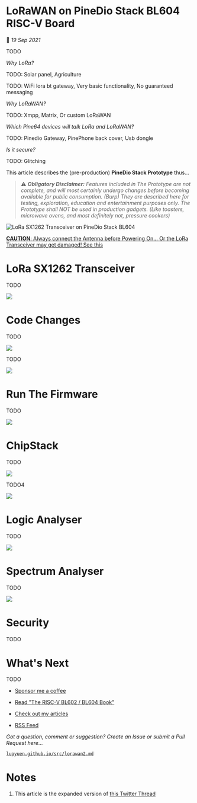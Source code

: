 # LoRaWAN on PineDio Stack BL604 RISC-V Board

📝 _19 Sep 2021_

TODO

_Why LoRa?_

TODO: Solar panel, Agriculture

TODO: WiFi lora bt gateway, Very basic functionality, No guaranteed messaging

_Why LoRaWAN?_

TODO: Xmpp, Matrix, Or custom LoRaWAN

_Which Pine64 devices will talk LoRa and LoRaWAN?_

TODO: Pinedio Gateway, PinePhone back cover, Usb dongle

_Is it secure?_

TODO: Glitching

This article describes the (pre-production) __PineDio Stack Prototype__ thus...

> ⚠️ ___Obligatory Disclaimer:__ Features included in The Prototype are not complete, and will most certainly undergo changes before becoming available for public consumption. (Burp) They are described here for testing, exploration, education and entertainment purposes only. The Prototype shall NOT be used in production gadgets. (Like toasters, microwave ovens, and most definitely not, pressure cookers)_

![LoRa SX1262 Transceiver on PineDio Stack BL604](https://lupyuen.github.io/images/lorawan2-title.jpg)

[__CAUTION__: Always connect the Antenna before Powering On... Or the LoRa Transceiver may get damaged! See this](https://electronics.stackexchange.com/questions/335912/can-i-break-a-radio-tranceiving-device-by-operating-it-with-no-antenna-connected)

# LoRa SX1262 Transceiver

TODO

![](https://lupyuen.github.io/images/pinedio-lora.png)

# Code Changes

TODO

![](https://lupyuen.github.io/images/lorawan2-deselect.png)

TODO

![](https://lupyuen.github.io/images/lorawan2-swap.png)

# Run The Firmware

TODO

![](https://lupyuen.github.io/images/lorawan2-commands.png)

# ChipStack

TODO

![](https://lupyuen.github.io/images/lorawan2-chirpstack.png)

TODO4

![](https://lupyuen.github.io/images/lorawan2-chirpstack2.png)

# Logic Analyser

TODO

![](https://lupyuen.github.io/images/lorawan2-logic.png)

# Spectrum Analyser

TODO

![](https://lupyuen.github.io/images/pinedio-chirp2.jpg)

# Security

TODO

# What's Next

TODO

-   [Sponsor me a coffee](https://github.com/sponsors/lupyuen)

-   [Read "The RISC-V BL602 / BL604 Book"](https://lupyuen.github.io/articles/book)

-   [Check out my articles](https://lupyuen.github.io)

-   [RSS Feed](https://lupyuen.github.io/rss.xml)

_Got a question, comment or suggestion? Create an Issue or submit a Pull Request here..._

[`lupyuen.github.io/src/lorawan2.md`](https://github.com/lupyuen/lupyuen.github.io/blob/master/src/lorawan2.md)

# Notes

1.  This article is the expanded version of [this Twitter Thread](https://twitter.com/MisterTechBlog/status/1436128755987058691)
